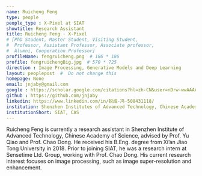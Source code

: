 ```yaml
---
name: Ruicheng Feng
type: people
people_type : X-Pixel at SIAT
showtitle: Research Assistant
title: Ruicheng Feng - X-Pixel
# [PhD Student, Master Student, Visiting Student,
#  Professor, Assistant Professor, Associate professor,
#  Alumni, Cooperation Professor]
profileName: fengruicheng.png  # 186 * 186
profile: fengruichengBig.jpg  # 570 * 725
direction : Image Processing, Generative Models and Deep Learning
layout: peoplepost  #  Do not change this
homepage: None
email: jnjaby@gmail.com
google : https://scholar.google.com/citations?hl=zh-CN&user=nDrw-wwAAAAJ
github : https://github.com/jnjaby
linkedin: https://www.linkedin.com/in/锐成-冯-508431118/
institution: Shenzhen Institutes of Advanced Technology, Chinese Academy of Sciences
institutionShort: SIAT, CAS
---
```


Ruicheng Feng is currently a research assistant in Shenzhen Institute of Advanced Technology, Chinese Academy of Science, advised by Prof. Yu Qiao and Prof. Chao Dong. He received his B.Eng. degree from Xi’an Jiao Tong University in 2018. Prior to joining SIAT, he was a research intern at Sensetime Ltd. Group, working with Prof. Chao Dong. His current research interest focuses on image processing, such as image super-resolution and enhancement.

